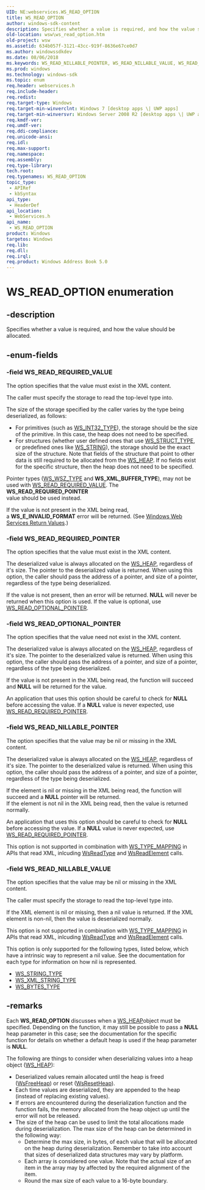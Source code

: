 ```yaml
---
UID: NE:webservices.WS_READ_OPTION
title: WS_READ_OPTION
author: windows-sdk-content
description: Specifies whether a value is required, and how the value should be allocated.
old-location: wsw\ws_read_option.htm
old-project: wsw
ms.assetid: 634b057f-3121-43cc-919f-8636e67ce0d7
ms.author: windowssdkdev
ms.date: 08/06/2018
ms.keywords: WS_READ_NILLABLE_POINTER, WS_READ_NILLABLE_VALUE, WS_READ_OPTION, WS_READ_OPTION enumeration [Web Services for Windows], WS_READ_OPTIONAL_POINTER, WS_READ_REQUIRED_POINTER, WS_READ_REQUIRED_VALUE, webservices/WS_READ_NILLABLE_POINTER, webservices/WS_READ_NILLABLE_VALUE, webservices/WS_READ_OPTION, webservices/WS_READ_OPTIONAL_POINTER, webservices/WS_READ_REQUIRED_POINTER, webservices/WS_READ_REQUIRED_VALUE, wsw.ws_read_option
ms.prod: windows
ms.technology: windows-sdk
ms.topic: enum
req.header: webservices.h
req.include-header: 
req.redist: 
req.target-type: Windows
req.target-min-winverclnt: Windows 7 [desktop apps \| UWP apps]
req.target-min-winversvr: Windows Server 2008 R2 [desktop apps \| UWP apps]
req.kmdf-ver: 
req.umdf-ver: 
req.ddi-compliance: 
req.unicode-ansi: 
req.idl: 
req.max-support: 
req.namespace: 
req.assembly: 
req.type-library: 
tech.root: 
req.typenames: WS_READ_OPTION
topic_type:
 - APIRef
 - kbSyntax
api_type:
 - HeaderDef
api_location:
 - WebServices.h
api_name:
 - WS_READ_OPTION
product: Windows
targetos: Windows
req.lib: 
req.dll: 
req.irql: 
req.product: Windows Address Book 5.0
---
```


# WS_READ_OPTION enumeration


## -description


Specifies whether a value is required, and how the value should be allocated.
            


## -enum-fields




### -field WS_READ_REQUIRED_VALUE

The option specifies that the value must exist in the XML content.
                

The caller must specify the storage to read the top-level type into.
                

The size of the storage specified by the caller varies by the type
                    being deserialized, as follows:
                    <ul>
<li>For primitives (such as <a href="https://msdn.microsoft.com/eb3732fd-1197-4e1c-b5b5-9a34aaa0951e">WS_INT32_TYPE</a>), the storage should 
                        be the size of the primitive.  In this case, the heap does not need to be specified.
                        </li>
<li>For structures (whether user defined ones that use <a href="https://msdn.microsoft.com/eb3732fd-1197-4e1c-b5b5-9a34aaa0951e">WS_STRUCT_TYPE</a>,
                        or predefined ones like <a href="https://msdn.microsoft.com/eb6c7397-6b15-4e79-89ec-585861113edf">WS_STRING</a>), the storage should be the 
                        exact size of the structure.
                        Note that fields of the structure that point to other data is still required to
                        be allocated from the <a href="https://msdn.microsoft.com/1866f54f-26fc-4889-a88f-0d298a418bdc">WS_HEAP</a>.  If no fields exist for the
                        specific structure, then the heap does not need to be specified.
                    </li>
</ul>


Pointer types (<a href="https://msdn.microsoft.com/eb3732fd-1197-4e1c-b5b5-9a34aaa0951e">WS_WSZ_TYPE</a> and <b>WS_XML_BUFFER_TYPE</b>),
                    may not be used with <a href="https://msdn.microsoft.com/634b057f-3121-43cc-919f-8636e67ce0d7">WS_READ_REQUIRED_VALUE</a>.  The <b>WS_READ_REQUIRED_POINTER</b>  
                    value should be used instead.
                

If the value is not present in the XML being read,  
                    a <b>WS_E_INVALID_FORMAT</b> error will be returned.
                (See <a href="https://msdn.microsoft.com/96285557-8317-4875-b634-e2eacd605901">Windows Web Services Return Values</a>.)


### -field WS_READ_REQUIRED_POINTER

The option specifies that the value must exist in the XML content.
                

The deserialized value is always allocated on the <a href="https://msdn.microsoft.com/1866f54f-26fc-4889-a88f-0d298a418bdc">WS_HEAP</a>, regardless of it's size.
                    The pointer to the deserialized value is returned.  When using this option,
                    the caller should pass the address of a pointer, and size of a pointer,
                    regardless of the type being deserialized.
                

If the value is not present, then an error will be returned.
                    <b>NULL</b> will never be returned when this option is used.  If the
                    value is optional, use <a href="https://msdn.microsoft.com/634b057f-3121-43cc-919f-8636e67ce0d7">WS_READ_OPTIONAL_POINTER</a>.
                


### -field WS_READ_OPTIONAL_POINTER

The option specifies that the value need not exist in the XML content.
                

The deserialized value is always allocated on the <a href="https://msdn.microsoft.com/1866f54f-26fc-4889-a88f-0d298a418bdc">WS_HEAP</a>, regardless of it's size.
                    The pointer to the deserialized value is returned.  When using this option,
                    the caller should pass the address of a pointer, and size of a pointer,
                    regardless of the type being deserialized.
                

If the value is not present in the XML being read, the function will
                    succeed and <b>NULL</b> will be returned for the value.
                

An application that uses this option should be careful to check for <b>NULL</b> before accessing the value.
                    If a <b>NULL</b> value is never expected, use <a href="https://msdn.microsoft.com/634b057f-3121-43cc-919f-8636e67ce0d7">WS_READ_REQUIRED_POINTER</a>.
                


### -field WS_READ_NILLABLE_POINTER

The option specifies that the value may be nil or missing in the XML content.
                

The deserialized value is always allocated on the <a href="https://msdn.microsoft.com/1866f54f-26fc-4889-a88f-0d298a418bdc">WS_HEAP</a>, regardless of it's size.
                    The pointer to the deserialized value is returned.  When using this option,
                    the caller should pass the address of a pointer, and size of a pointer,
                    regardless of the type being deserialized.
                

If the element is nil or missing in the XML being read, the function will succeed and
                    a <b>NULL</b> pointer will be returned.  
                    If the element is not nil in the XML being read, then the value is returned normally.
                

An application that uses this option should be careful to check for <b>NULL</b> before accessing the value.
                    If a <b>NULL</b> value is never expected, use <a href="https://msdn.microsoft.com/634b057f-3121-43cc-919f-8636e67ce0d7">WS_READ_REQUIRED_POINTER</a>.
                

This option is not supported in combination with <a href="https://msdn.microsoft.com/31e4abad-d007-41ae-bf51-fa693e8b8ae5">WS_TYPE_MAPPING</a> in APIs
                that read XML, inlcuding <a href="https://msdn.microsoft.com/6d026b2e-f2c2-4990-9178-152585a7749a">WsReadType</a> and <a href="https://msdn.microsoft.com/88e0cc4d-ae24-46af-998d-fdbfbcc1be64">WsReadElement</a> calls.
              


### -field WS_READ_NILLABLE_VALUE

The option specifies that the value may be nil or missing in the XML content.
                

The caller must specify the storage to read the top-level type into.
                

If the XML element is nil or missing, then a nil value is returned.  If the XML element is
                    non-nil, then the value is deserialized normally.
                

This option is not supported in combination with <a href="https://msdn.microsoft.com/31e4abad-d007-41ae-bf51-fa693e8b8ae5">WS_TYPE_MAPPING</a> in APIs
                that read XML, inlcuding <a href="https://msdn.microsoft.com/6d026b2e-f2c2-4990-9178-152585a7749a">WsReadType</a> and <a href="https://msdn.microsoft.com/88e0cc4d-ae24-46af-998d-fdbfbcc1be64">WsReadElement</a> calls.
              

This option is only supported for the following types, listed below,
              which have a intrinsic way to represent a nil value.  See the documentation
              for each type for information on how nil is represented.
              <ul>
<li>
<a href="https://msdn.microsoft.com/eb3732fd-1197-4e1c-b5b5-9a34aaa0951e">WS_STRING_TYPE</a>
</li>
<li>
<a href="https://msdn.microsoft.com/eb3732fd-1197-4e1c-b5b5-9a34aaa0951e">WS_XML_STRING_TYPE</a>
</li>
<li>
<a href="https://msdn.microsoft.com/eb3732fd-1197-4e1c-b5b5-9a34aaa0951e">WS_BYTES_TYPE</a>
</li>
</ul>



## -remarks



Each <b>WS_READ_OPTION</b> discusses when a <a href="https://msdn.microsoft.com/1866f54f-26fc-4889-a88f-0d298a418bdc">WS_HEAP</a>object must be specified.  Depending on the function, it may still be
                possible to pass a <b>NULL</b> heap parameter in this case; see the documentation
                for the specific function for details on whether a default heap is used
                if the heap parameter is <b>NULL</b>.
            

The following are things to consider when deserializing values into
                a heap object (<a href="https://msdn.microsoft.com/1866f54f-26fc-4889-a88f-0d298a418bdc">WS_HEAP</a>):
            

<ul>
<li>Deserialized values remain allocated until the heap
                is freed (<a href="https://msdn.microsoft.com/ec643915-8c4b-4916-b390-d6ca043350db">WsFreeHeap</a>) or reset (<a href="https://msdn.microsoft.com/c927ccb9-66c8-4acf-bbb5-12313ea80ee0">WsResetHeap</a>).
                </li>
<li>Each time values are deserialized, they are appended to the heap (instead
                of replacing existing values).
                </li>
<li>If errors are encountered during the deserialization function and the
                function fails, the memory allocated from the heap object up until 
                the error will not be released.
                </li>
<li>The size of the heap can be used to limit the total allocations made
                during deserialization.  The max size of the heap can be determined 
                in the following way:
                <ul>
<li>Determine the max size, in bytes, of each value that will be
                    allocated on the heap during deserialization. Remember to take into
                    account that sizes of deserialized data structures may vary by platform.
                    </li>
<li>Each array is considered one value.  Note that the actual size of an item
                    in the array may by affected by the required alignment of the item.
                    </li>
<li>Round the max size of each value to a 16-byte boundary.
                </li>
</ul>
</li>
</ul>


